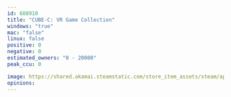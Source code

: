 ```yaml
---
id: 688910
title: "CUBE-C: VR Game Collection"
windows: "true"
mac: "false"
linux: false
positive: 0
negative: 0
estimated_owners: "0 - 20000"
peak_ccu: 0

image: https://shared.akamai.steamstatic.com/store_item_assets/steam/apps/688910/header.jpg?t=1521286806
opinions:
---
```

